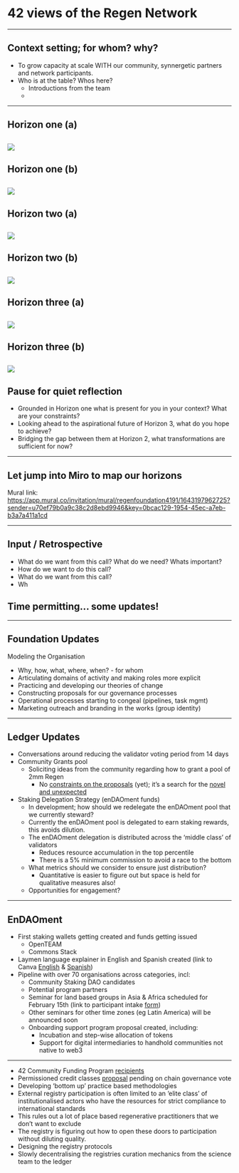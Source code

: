# 42 views of the Regen Network
--- 
## Context setting; for whom? why?
- To grow capacity at scale WITH our community, synnergetic partners and network participants.
- Who is at the table? Whos here?
	- Introductions from the team
	- 

---
## Horizon one (a)
![](assets/Hokusai/1GreatWave.jpg)
---
## Horizon one (b)
![](assets/Hokusai/2TagoBay.jpg)
---
## Horizon two (a)
![](assets/Hokusai/3TheCoastOfSevenLeagesInKamakura.jpg)
---
## Horizon two (b)
![](assets/Hokusai/4TheBackOfTheFujiFromTheMinobuRiver.jpg)
---
## Horizon three (a)
![](assets/Hokusai/5ClimbingMtFuji.jpg)
---
## Horizon three (b)
![](assets/Hokusai/6FineWindClearMorning.jpg)
---
## Pause for quiet reflection
- Grounded in Horizon one what is present for you in your context? What are your constraints?
- Looking ahead to the aspirational future of Horizon 3, what do you hope to achieve?
- Bridging the gap between them at Horizon 2, what transformations are sufficient for now?

---
## Let jump into Miro to map our horizons

Mural link: https://app.mural.co/invitation/mural/regenfoundation4191/1643197962725?sender=u70ef79b0a9c38c2d8ebd9946&key=0bcac129-1954-45ec-a7eb-b3a7a411a1cd

---
## Input / Retrospective
- What do we want from this call? What do we need? Whats important?
- How do we want to do this call?
- What do we want from this call?
- Wh







## Time permitting... some updates!
---
## Foundation Updates
Modeling the Organisation
-   Why, how, what, where, when? - for whom
-   Articulating domains of activity and making roles more explicit
-   Practicing and developing our theories of change
-   Constructing proposals for our governance processes
-   Operational processes starting to congeal (pipelines, task mgmt)
-   Marketing outreach and branding in the works (group identity)

--- 

## Ledger Updates
- Conversations around reducing the validator voting period from 14 days
- Community Grants pool
	- Soliciting ideas from the community regarding how to grant a pool of 2mm Regen
		- No [constraints on the proposals](https://forum.regen.network/t/community-grants/267/2) (yet); it’s a search for the [novel and unexpected](https://forum.regen.network/t/community-pool-grant-ideas/294)
- Staking Delegation Strategy (enDAOment funds)
	- In development; how should we redelegate the enDAOment pool that we currently steward?
	- Currently the enDAOment pool is delegated to earn staking rewards, this avoids dilution.
    - The enDAOment delegation is distributed across the ‘middle class’ of validators
		- Reduces resource accumulation in the top percentile
		- There is a 5% minimum commission to avoid a race to the bottom
	- What metrics should we consider to ensure just distribution?
		- Quantitative is easier to figure out but space is held for qualitative measures also!
	- Opportunities for engagement?

---
## EnDAOment
-   First staking wallets getting created and funds getting issued 
	- OpenTEAM
    - Commons Stack
-   Laymen language explainer in English and Spanish created (link to Canva [English](https://www.canva.com/design/DAEwD_9fm1o/rwOD-t1ayF1yv7muPPP6Fg/view?utm_content=DAEwD_9fm1o&utm_campaign=designshare&utm_medium=link&utm_source=publishsharelink) & [Spanish](https://www.canva.com/design/DAEx5Vr7u_A/NnZG5Zo-4bclqpggAcP96g/view?utm_content=DAEx5Vr7u_A&utm_campaign=designshare&utm_medium=link&utm_source=homepage_design_menu))
-   Pipeline with over 70 organisations across categories, incl:
	- Community Staking DAO candidates
	- Potential program partners
	- Seminar for land based groups in Asia & Africa scheduled for February 15th (link to participant intake [form](https://docs.google.com/forms/d/13sgxmQ_LqX1_no45v8MrNGGjIJF-HKW8_I0uQLLB430/edit?ts=61eeebc5))
	- Other seminars for other time zones (eg Latin America) will be announced soon
	- Onboarding support program proposal created, including:
		- Incubation and step-wise allocation of tokens
		- Support for digital intermediaries to handhold communities not native to web3

---

-   42 Community Funding Program [recipients](https://twitter.com/regen_network/status/1485643469351632899)
-   Permissioned credit classes [proposal](https://github.com/regen-network/governance/tree/main/proposals/2021-12-regen-registry-credit-class-creator) pending on chain governance vote
-   Developing ‘bottom up’ practice based methodologies
-   External registry participation is often limited to an ‘elite class’ of institutionalised actors who have the resources for strict compliance to international standards
-   This rules out a lot of place based regenerative practitioners that we don’t want to exclude
-   The registry is figuring out how to open these doors to participation without diluting quality. 
-   Designing the registry protocols
-   Slowly decentralising the registries curation mechanics from the science team to the ledger
